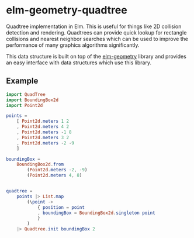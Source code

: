 # elm-geometry-quadtree

Quadtree implementation in Elm. This is useful for things like 2D collision detection and rendering. Quadtrees can provide quick lookup for rectangle collisions and nearest neighbor searches which can be used to improve the performance of many graphics algorithms significantly.

This data structure is built on top of the [elm-geometry](https://package.elm-lang.org/packages/ianmackenzie/elm-geometry/latest/) library and provides an easy interface with data structures which use this library.


## Example

```elm
import QuadTree
import BoundingBox2d
import Point2d

points =     
    [ Point2d.meters 1 2
    , Point2d.meters 4 2
    , Point2d.meters -1 8
    , Point2d.meters 3 2
    , Point2d.meters -2 -9
    ]

boundingBox =
    BoundingBox2d.from
        (Point2d.meters -2, -9)
        (Point2d.meters 4, 8)


quadtree =    
    points |> List.map
        (\point ->
            { position = point
            , boundingBox = BoundingBox2d.singleton point
            }
        )
    |> Quadtree.init boundingBox 2
```